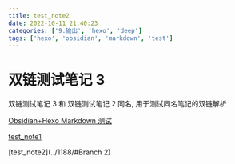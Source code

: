 ```yaml
---
title: test_note2
date: 2022-10-11 21:40:23
categories: ['9.输出', 'hexo', 'deep']
tags: ['hexo', 'obsidian', 'markdown', 'test']
---
```


# 双链测试笔记 3

双链测试笔记 3 和 双链测试笔记 2 同名, 用于测试同名笔记的双链解析

[Obsidian+Hexo Markdown 测试](../1186/#链接)

[test_note1](../1187)

[test_note2](../1188/#Branch 2)
